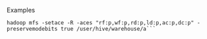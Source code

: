 Examples

```hadoop mfs -setace -R -aces "rf:p,wf:p,rd:p,ld:p,ac:p,dc:p" -preservemodebits true /user/randy
hadoop mfs -setace -R -aces "rf:p,wf:p,rd:p,ld:p,ac:p,dc:p" -preservemodebits true /user/hive/warehouse/a```